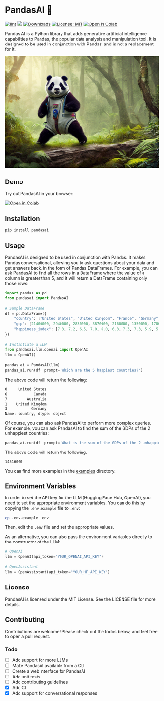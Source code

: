 # PandasAI 🐼

[![lint](https://github.com/gventuri/pandas-ai/actions/workflows/ci.yml/badge.svg)](https://github.com/gventuri/pandas-ai/actions/workflows/ci.yml/badge.svg)
[![](https://dcbadge.vercel.app/api/server/kF7FqH2FwS?style=flat&compact=true)](https://discord.gg/kF7FqH2FwS)
[![Downloads](https://static.pepy.tech/badge/pandasai/month)](https://pepy.tech/project/pandasai) [![License: MIT](https://img.shields.io/badge/License-MIT-yellow.svg)](https://opensource.org/licenses/MIT)
[![Open in Colab](https://camo.githubusercontent.com/84f0493939e0c4de4e6dbe113251b4bfb5353e57134ffd9fcab6b8714514d4d1/68747470733a2f2f636f6c61622e72657365617263682e676f6f676c652e636f6d2f6173736574732f636f6c61622d62616467652e737667)](https://colab.research.google.com/drive/1rKz7TudOeCeKGHekw7JFNL4sagN9hon-?usp=sharing)

Pandas AI is a Python library that adds generative artificial intelligence capabilities to Pandas, the popular data analysis and manipulation tool. It is designed to be used in conjunction with Pandas, and is not a replacement for it.

<!-- Add images/pandas-ai.png -->
![PandasAI](images/pandas-ai.png?raw=true)

## Demo

Try out PandasAI in your browser:

[![Open in Colab](https://camo.githubusercontent.com/84f0493939e0c4de4e6dbe113251b4bfb5353e57134ffd9fcab6b8714514d4d1/68747470733a2f2f636f6c61622e72657365617263682e676f6f676c652e636f6d2f6173736574732f636f6c61622d62616467652e737667)](https://colab.research.google.com/drive/1rKz7TudOeCeKGHekw7JFNL4sagN9hon-?usp=sharing)

## Installation

```bash
pip install pandasai
```

## Usage

PandasAI is designed to be used in conjunction with Pandas. It makes Pandas conversational, allowing you to ask questions about your data and get answers back, in the form of Pandas DataFrames. For example, you can ask PandasAI to find all the rows in a DataFrame where the value of a column is greater than 5, and it will return a DataFrame containing only those rows:

```python
import pandas as pd
from pandasai import PandasAI

# Sample DataFrame
df = pd.DataFrame({
    "country": ["United States", "United Kingdom", "France", "Germany", "Italy", "Spain", "Canada", "Australia", "Japan", "China"],
    "gdp": [21400000, 2940000, 2830000, 3870000, 2160000, 1350000, 1780000, 1320000, 516000, 14000000],
    "happiness_index": [7.3, 7.2, 6.5, 7.0, 6.0, 6.3, 7.3, 7.3, 5.9, 5.0]
})

# Instantiate a LLM
from pandasai.llm.openai import OpenAI
llm = OpenAI()

pandas_ai = PandasAI(llm)
pandas_ai.run(df, prompt='Which are the 5 happiest countries?')
```

The above code will return the following:

```
0     United States
6            Canada
7         Australia
1    United Kingdom
3           Germany
Name: country, dtype: object
```

Of course, you can also ask PandasAI to perform more complex queries. For example, you can ask PandasAI to find the sum of the GDPs of the 2 unhappiest countries:

```python
pandas_ai.run(df, prompt='What is the sum of the GDPs of the 2 unhappiest countries?')
```

The above code will return the following:

```
14516000
```

You can find more examples in the [examples](examples) directory.

## Environment Variables

In order to set the API key for the LLM (Hugging Face Hub, OpenAI), you need to set the appropriate environment variables. You can do this by copying the `.env.example` file to `.env`:

```bash
cp .env.example .env
```

Then, edit the `.env` file and set the appropriate values.

As an alternative, you can also pass the environment variables directly to the constructor of the LLM:

```python
# OpenAI
llm = OpenAI(api_token="YOUR_OPENAI_API_KEY")

# OpenAssistant
llm = OpenAssistant(api_token="YOUR_HF_API_KEY")
```

## License

PandasAI is licensed under the MIT License. See the LICENSE file for more details.

## Contributing

Contributions are welcome! Please check out the todos below, and feel free to open a pull request.

### Todo

- [ ] Add support for more LLMs
- [ ] Make PandasAI available from a CLI
- [ ] Create a web interface for PandasAI
- [ ] Add unit tests
- [ ] Add contributing guidelines
- [x] Add CI
- [x] Add support for conversational responses
